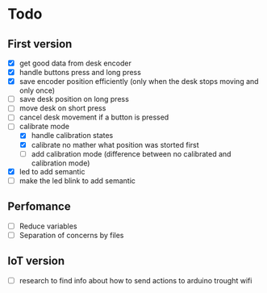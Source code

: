 # Todo

## First version

- [x] get good data from desk encoder
- [x] handle buttons press and long press
- [x] save encoder position efficiently (only when the desk stops moving and only once)
- [ ] save desk position on long press
- [ ] move desk on short press
- [ ] cancel desk movement if a button is pressed
- [ ] calibrate mode
  - [x] handle calibration states
  - [x] calibrate no mather what position was storted first
  - [ ] add calibration mode (difference between no calibrated and calibration mode)
- [x] led to add semantic
- [ ] make the led blink to add semantic

## Perfomance

- [ ] Reduce variables
- [ ] Separation of concerns by files

## IoT version

- [ ] research to find info about how to send actions to arduino trought wifi
